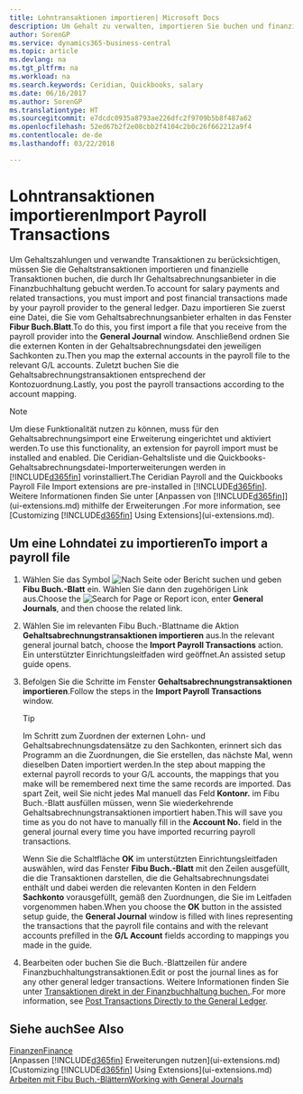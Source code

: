 ```yaml
---
title: Lohntransaktionen importieren| Microsoft Docs
description: Um Gehalt zu verwalten, importieren Sie buchen und finanzieller Transaktionen von Ihrem Gehaltsabrechnungsanbieter auf Sach-, mithilfe einer Gehaltsabrechnungserweiterung wie Ceridian oder Quickbooks.
author: SorenGP
ms.service: dynamics365-business-central
ms.topic: article
ms.devlang: na
ms.tgt_pltfrm: na
ms.workload: na
ms.search.keywords: Ceridian, Quickbooks, salary
ms.date: 06/16/2017
ms.author: SorenGP
ms.translationtype: HT
ms.sourcegitcommit: e7dcdc0935a8793ae226dfc2f9709b5b8f487a62
ms.openlocfilehash: 52ed67b2f2e08cbb2f4104c2b0c26f662212a9f4
ms.contentlocale: de-de
ms.lasthandoff: 03/22/2018

---
```

# <a name="import-payroll-transactions"></a><span data-ttu-id="5bcd5-103">Lohntransaktionen importieren</span><span class="sxs-lookup"><span data-stu-id="5bcd5-103">Import Payroll Transactions</span></span>
<span data-ttu-id="5bcd5-104">Um Gehaltszahlungen und verwandte Transaktionen zu berücksichtigen, müssen Sie die Gehaltstransaktionen importieren und finanzielle Transaktionen buchen, die durch Ihr Gehaltsabrechnungsanbieter in die Finanzbuchhaltung gebucht werden.</span><span class="sxs-lookup"><span data-stu-id="5bcd5-104">To account for salary payments and related transactions, you must import and post financial transactions made by your payroll provider to the general ledger.</span></span> <span data-ttu-id="5bcd5-105">Dazu importieren Sie zuerst eine Datei, die Sie vom Gehaltsabrechnungsanbieter erhalten in das Fenster **Fibur Buch.Blatt**.</span><span class="sxs-lookup"><span data-stu-id="5bcd5-105">To do this, you first import a file that you receive from the payroll provider into the **General Journal** window.</span></span> <span data-ttu-id="5bcd5-106">Anschließend ordnen Sie die externen Konten in der Gehaltsabrechnungsdatei den jeweiligen Sachkonten zu.</span><span class="sxs-lookup"><span data-stu-id="5bcd5-106">Then you map the external accounts in the payroll file to the relevant G/L accounts.</span></span> <span data-ttu-id="5bcd5-107">Zuletzt buchen Sie die Gehaltsabrechnungstransaktionen entsprechend der Kontozuordnung.</span><span class="sxs-lookup"><span data-stu-id="5bcd5-107">Lastly, you post the payroll transactions according to the account mapping.</span></span>

> [!NOTE]  
>   <span data-ttu-id="5bcd5-108">Um diese Funktionalität nutzen zu können, muss für den Gehaltsabrechnungsimport eine Erweiterung eingerichtet und aktiviert werden.</span><span class="sxs-lookup"><span data-stu-id="5bcd5-108">To use this functionality, an extension for payroll import must be installed and enabled.</span></span> <span data-ttu-id="5bcd5-109">Die Ceridian-Gehaltsliste und die Quickbooks-Gehaltsabrechnungsdatei-Importerweiterungen werden in [!INCLUDE[d365fin](includes/d365fin_md.md)] vorinstalliert.</span><span class="sxs-lookup"><span data-stu-id="5bcd5-109">The Ceridian Payroll and the Quickbooks Payroll File Import extensions are pre-installed in [!INCLUDE[d365fin](includes/d365fin_md.md)].</span></span> <span data-ttu-id="5bcd5-110">Weitere Informationen finden Sie unter [Anpassen von [!INCLUDE[d365fin](includes/d365fin_md.md)]](ui-extensions.md) mithilfe der Erweiterungen .</span><span class="sxs-lookup"><span data-stu-id="5bcd5-110">For more information, see [Customizing [!INCLUDE[d365fin](includes/d365fin_md.md)] Using Extensions](ui-extensions.md).</span></span>

## <a name="to-import-a-payroll-file"></a><span data-ttu-id="5bcd5-111">Um eine Lohndatei zu importieren</span><span class="sxs-lookup"><span data-stu-id="5bcd5-111">To import a payroll file</span></span>
1. <span data-ttu-id="5bcd5-112">Wählen Sie das Symbol ![Nach Seite oder Bericht suchen](media/ui-search/search_small.png "Nach Seite oder Bericht suchen") und geben **Fibu Buch.-Blatt** ein. Wählen Sie dann den zugehörigen Link aus.</span><span class="sxs-lookup"><span data-stu-id="5bcd5-112">Choose the ![Search for Page or Report](media/ui-search/search_small.png "Search for Page or Report icon") icon, enter **General Journals**, and then choose the related link.</span></span>
2. <span data-ttu-id="5bcd5-113">Wählen Sie im relevanten Fibu Buch.-Blattname die Aktion **Gehaltsabrechnungstransaktionen importieren** aus.</span><span class="sxs-lookup"><span data-stu-id="5bcd5-113">In the relevant general journal batch, choose the **Import Payroll Transactions** action.</span></span> <span data-ttu-id="5bcd5-114">Ein unterstützter Einrichtungsleitfaden wird geöffnet.</span><span class="sxs-lookup"><span data-stu-id="5bcd5-114">An assisted setup guide opens.</span></span>
3. <span data-ttu-id="5bcd5-115">Befolgen Sie die Schritte im Fenster **Gehaltsabrechnungstransaktionen importieren**.</span><span class="sxs-lookup"><span data-stu-id="5bcd5-115">Follow the steps in the **Import Payroll Transactions** window.</span></span>

    > [!TIP]  
    >   <span data-ttu-id="5bcd5-116">Im Schritt zum Zuordnen der externen Lohn- und Gehaltsabrechnungsdatensätze zu den Sachkonten, erinnert sich das Programm an die Zuordnungen, die Sie erstellen, das nächste Mal, wenn dieselben Daten importiert werden.</span><span class="sxs-lookup"><span data-stu-id="5bcd5-116">In the step about mapping the external payroll records to your G/L accounts, the mappings that you make will be remembered next time the same records are imported.</span></span> <span data-ttu-id="5bcd5-117">Das spart Zeit, weil Sie nicht jedes Mal manuell das Feld **Kontonr.** im Fibu Buch.-Blatt ausfüllen müssen, wenn Sie wiederkehrende Gehaltsabrechnungstransaktionen importiert haben.</span><span class="sxs-lookup"><span data-stu-id="5bcd5-117">This will save you time as you do not have to manually fill in the **Account No.** field in the general journal every time you have imported recurring payroll transactions.</span></span>   

    <span data-ttu-id="5bcd5-118">Wenn Sie die Schaltfläche **OK** im unterstützten Einrichtungsleitfaden auswählen, wird das Fenster **Fibu Buch.-Blatt** mit den Zeilen ausgefüllt, die die Transaktionen darstellen, die die Gehaltsabrechnungsdatei enthält und dabei werden die relevanten Konten in den Feldern **Sachkonto** vorausgefüllt, gemäß den Zuordnungen, die Sie im Leitfaden vorgenommen haben.</span><span class="sxs-lookup"><span data-stu-id="5bcd5-118">When you choose the **OK** button in the assisted setup guide, the **General Journal** window is filled with lines representing the transactions that the payroll file contains and with the relevant accounts prefilled in the **G/L Account** fields according to mappings you made in the guide.</span></span>
4. <span data-ttu-id="5bcd5-119">Bearbeiten oder buchen Sie die Buch.-Blattzeilen für andere Finanzbuchhaltungstransaktionen.</span><span class="sxs-lookup"><span data-stu-id="5bcd5-119">Edit or post the journal lines as for any other general ledger transactions.</span></span> <span data-ttu-id="5bcd5-120">Weitere Informationen finden Sie unter [Transaktionen direkt in der Finanzbuchhaltung buchen.](finance-how-post-transactions-directly.md).</span><span class="sxs-lookup"><span data-stu-id="5bcd5-120">For more information, see [Post Transactions Directly to the General Ledger](finance-how-post-transactions-directly.md).</span></span>   

## <a name="see-also"></a><span data-ttu-id="5bcd5-121">Siehe auch</span><span class="sxs-lookup"><span data-stu-id="5bcd5-121">See Also</span></span>
[<span data-ttu-id="5bcd5-122">Finanzen</span><span class="sxs-lookup"><span data-stu-id="5bcd5-122">Finance</span></span>](finance.md)  
<span data-ttu-id="5bcd5-123">[Anpassen [!INCLUDE[d365fin](includes/d365fin_md.md)] Erweiterungen nutzen](ui-extensions.md)</span><span class="sxs-lookup"><span data-stu-id="5bcd5-123">[Customizing [!INCLUDE[d365fin](includes/d365fin_md.md)] Using Extensions](ui-extensions.md)</span></span>  
[<span data-ttu-id="5bcd5-124">Arbeiten mit Fibu Buch.-Blättern</span><span class="sxs-lookup"><span data-stu-id="5bcd5-124">Working with General Journals</span></span>](ui-work-general-journals.md)  

